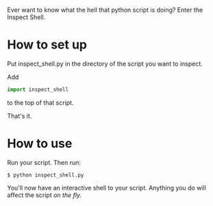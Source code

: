 Ever want to know what the hell that python script is doing?  Enter the
Inspect Shell.

How to set up
=============

Put inspect_shell.py in the directory of the script you want to inspect.

Add

```python
import inspect_shell
```

to the top of that script.

That's it.

How to use
==========

Run your script.  Then run:

    $ python inspect_shell.py
    
You'll now have an interactive shell to your script.  Anything you do will
affect the script *on the fly.*